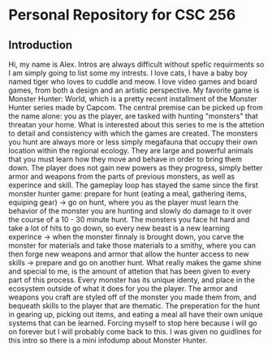 # Personal Repository for CSC 256
## Introduction
Hi, my name is Alex. Intros are always difficult without spefic requirments so I am simply going to list some my intrests.
I love cats, I have a baby boy named tiger who loves to cuddle and meow.
I love video games and board games, from both a design and an artistic perspective. 
My favorite game is Monster Hunter: World, which is a pretty recent installment of the Monster Hunter series made by Capcom. The central premise can be picked up from the name alone: you as the player, are tasked with hunting "monsters" that threatan your home. What is interested about this series to me is the attetion to detail and consistency with which the games are created. The monsters you hunt are always more or less simply megafauna that occupy their own location within the regional ecology. They are large and powerful animals that you must learn how they move and behave in order to bring them down. The player does not gain new powers as they progress, simply better armor and weapons from the parts of previous monsters, as well as experince and skill. The gameplay loop has stayed the same since the first monster hunter game: prepare for hunt (eating a meal, gathering items, equiping gear) -> go on hunt, where you as the player must learn the behavior of the monster you are hunting and slowly do damage to it over the course of a 10 - 30 minute hunt. The monsters you face hit hard and take a lot of hits to go down, so every new beast is a new learning experince -> when the monster finnaly is brought down, you carve the monster for materials and take those materials to a smithy, where you can then forge new weapons and armor that allow the hunter access to new skills -> prepare and go on another hunt. What really makes the game shine and special to me, is the amount of attetion that has been given to every part of this process. Every monster has its unique identy, and place in the ecosystem outside of what it does for you the player. The armor and weapons you craft are styled off of the monster you made them from, and bequeath skills to the player that are thematic. The preperation for the hunt in gearing up, picking out items, and eating a meal all have their own unique systems that can be learned. 
Forcing myself to stop here because i will go on forever but I will probably come back to this. 
I was given no guidlines for this intro so there is a mini infodump about Monster Hunter.
